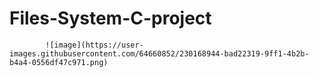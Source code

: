 # Files-System-C-project
            ![image](https://user-images.githubusercontent.com/64660852/230168944-bad22319-9ff1-4b2b-b4a4-0556df47c971.png)
